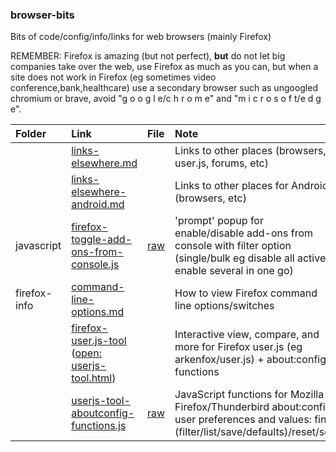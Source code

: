 ### browser-bits

Bits of code/config/info/links for web browsers (mainly Firefox)

REMEMBER: Firefox is amazing (but not perfect), **but** do not let big companies take over the web, use Firefox as much as you can, but when a site does not work in Firefox (eg sometimes video conference,bank,healthcare) use a secondary browser such as ungoogled chromium or brave, avoid "g o o g l e/c h r o m e" and "m i c r o s o f t/e d g e".

| Folder | Link | File | Note |
| :----- | :--- | :--- | :--- |
| | [links-elsewhere.md](https://github.com/icpantsparti/browser-bits/blob/main/links-elsewhere.md) | | Links to other places (browsers, user.js, forums, etc) |
| | [links-elsewhere-android.md](https://github.com/icpantsparti/browser-bits/blob/main/links-elsewhere-android.md) | | Links to other places for Android (browsers, etc) |
| javascript | [firefox-toggle-add-ons-from-console.js](https://github.com/icpantsparti/browser-bits/blob/main/javascript/firefox-toggle-add-ons-from-console.js) | [raw](https://raw.githubusercontent.com/icpantsparti/browser-bits/main/javascript/firefox-toggle-add-ons-from-console.js) | 'prompt' popup for enable/disable add-ons from console with filter option (single/bulk eg disable all active, enable several in one go) |
| firefox-info | [command-line-options.md](https://github.com/icpantsparti/browser-bits/blob/main/firefox-info/command-line-options.md) | | How to view Firefox command line options/switches |
| | [firefox-user.js-tool](https://github.com/icpantsparti/firefox-user.js-tool)<br>([open: userjs-tool.html](https://icpantsparti.github.io/firefox-user.js-tool/userjs-tool.html)) | | Interactive view, compare, and more for Firefox user.js (eg arkenfox/user.js) + about:config functions |
| | [userjs-tool-aboutconfig-functions.js](https://github.com/icpantsparti/firefox-user.js-tool/blob/master/userjs-tool-aboutconfig-functions.js) | [raw](https://raw.githubusercontent.com/icpantsparti/firefox-user.js-tool/master/userjs-tool-aboutconfig-functions.js) | JavaScript functions for Mozilla Firefox/Thunderbird about:config<br>user preferences and values: find (filter/list/save/defaults)/reset/set |
